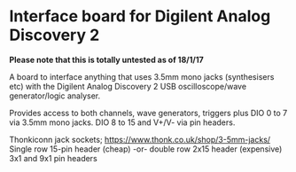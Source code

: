 # Interface board for Digilent Analog Discovery 2

**Please note that this is totally untested as of 18/1/17**

A board to interface anything that uses 3.5mm mono jacks (synthesisers etc) with the Digilent Analog Discovery 2 USB oscilloscope/wave generator/logic analyser.

Provides access to both channels, wave generators, triggers plus DIO 0 to 7 via 3.5mm mono jacks. DIO 8 to 15 and V+/V- via pin headers.

Thonkiconn jack sockets; https://www.thonk.co.uk/shop/3-5mm-jacks/
Single row 15-pin header (cheap) -or- double row 2x15 header (expensive)
3x1 and 9x1 pin headers
